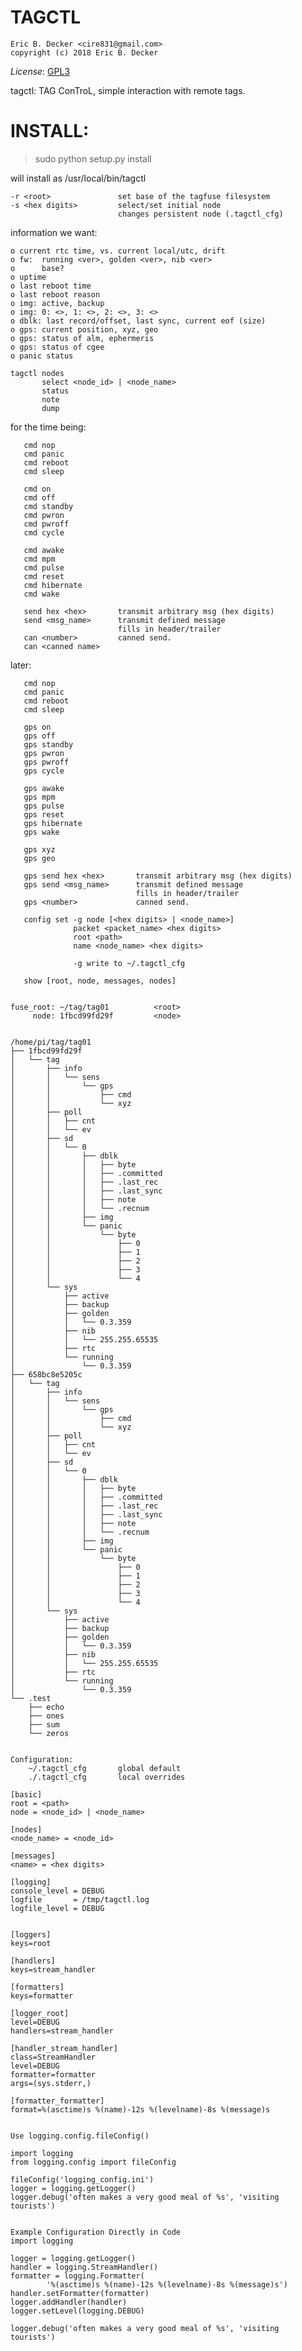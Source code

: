 TAGCTL
=======

    Eric B. Decker <cire831@gmail.com>
    copyright (c) 2018 Eric B. Decker

*License*: [GPL3](https://opensource.org/licenses/GPL-3.0)

tagctl: TAG ConTroL, simple interaction with remote tags.

INSTALL:
========

> sudo python setup.py install


will install as /usr/local/bin/tagctl


    -r <root>               set base of the tagfuse filesystem
    -s <hex digits>         select/set initial node
                            changes persistent node (.tagctl_cfg)


information we want:

    o current rtc time, vs. current local/utc, drift
    o fw:  running <ver>, golden <ver>, nib <ver>
    o      base?
    o uptime
    o last reboot time
    o last reboot reason
    o img: active, backup
    o img: 0: <>, 1: <>, 2: <>, 3: <>
    o dblk: last record/offset, last sync, current eof (size)
    o gps: current position, xyz, geo
    o gps: status of alm, ephermeris
    o gps: status of cgee
    o panic status

    tagctl nodes
           select <node_id> | <node_name>
           status
           note
           dump

   for the time being:

       cmd nop
       cmd panic
       cmd reboot
       cmd sleep

       cmd on
       cmd off
       cmd standby
       cmd pwron
       cmd pwroff
       cmd cycle

       cmd awake
       cmd mpm
       cmd pulse
       cmd reset
       cmd hibernate
       cmd wake

       send hex <hex>       transmit arbitrary msg (hex digits)
       send <msg_name>      transmit defined message
                            fills in header/trailer
       can <number>         canned send.
       can <canned name>


   later:

       cmd nop
       cmd panic
       cmd reboot
       cmd sleep

       gps on
       gps off
       gps standby
       gps pwron
       gps pwroff
       gps cycle

       gps awake
       gps mpm
       gps pulse
       gps reset
       gps hibernate
       gps wake

       gps xyz
       gps geo

       gps send hex <hex>       transmit arbitrary msg (hex digits)
       gps send <msg_name>      transmit defined message
                                fills in header/trailer
       gps <number>             canned send.

       config set -g node [<hex digits> | <node_name>]
                  packet <packet_name> <hex digits>
                  root <path>
                  name <node_name> <hex digits>

                  -g write to ~/.tagctl_cfg

       show [root, node, messages, nodes]


    fuse_root: ~/tag/tag01          <root>
         node: 1fbcd99fd29f         <node>


    /home/pi/tag/tag01
    ├── 1fbcd99fd29f
    │   └── tag
    │       ├── info
    │       │   └── sens
    │       │       └── gps
    │       │           ├── cmd
    │       │           └── xyz
    │       ├── poll
    │       │   ├── cnt
    │       │   └── ev
    │       ├── sd
    │       │   └── 0
    │       │       ├── dblk
    │       │       │   ├── byte
    │       │       │   ├── .committed
    │       │       │   ├── .last_rec
    │       │       │   ├── .last_sync
    │       │       │   ├── note
    │       │       │   └── .recnum
    │       │       ├── img
    │       │       └── panic
    │       │           └── byte
    │       │               ├── 0
    │       │               ├── 1
    │       │               ├── 2
    │       │               ├── 3
    │       │               └── 4
    │       └── sys
    │           ├── active
    │           ├── backup
    │           ├── golden
    │           │   └── 0.3.359
    │           ├── nib
    │           │   └── 255.255.65535
    │           ├── rtc
    │           └── running
    │               └── 0.3.359
    ├── 658bc8e5205c
    │   └── tag
    │       ├── info
    │       │   └── sens
    │       │       └── gps
    │       │           ├── cmd
    │       │           └── xyz
    │       ├── poll
    │       │   ├── cnt
    │       │   └── ev
    │       ├── sd
    │       │   └── 0
    │       │       ├── dblk
    │       │       │   ├── byte
    │       │       │   ├── .committed
    │       │       │   ├── .last_rec
    │       │       │   ├── .last_sync
    │       │       │   ├── note
    │       │       │   └── .recnum
    │       │       ├── img
    │       │       └── panic
    │       │           └── byte
    │       │               ├── 0
    │       │               ├── 1
    │       │               ├── 2
    │       │               ├── 3
    │       │               └── 4
    │       └── sys
    │           ├── active
    │           ├── backup
    │           ├── golden
    │           │   └── 0.3.359
    │           ├── nib
    │           │   └── 255.255.65535
    │           ├── rtc
    │           └── running
    │               └── 0.3.359
    └── .test
        ├── echo
        ├── ones
        ├── sum
        └── zeros


    Configuration:
        ~/.tagctl_cfg       global default
        ./.tagctl_cfg       local overrides

    [basic]
    root = <path>
    node = <node_id> | <node_name>

    [nodes]
    <node_name> = <node_id>

    [messages]
    <name> = <hex digits>

    [logging]
    console_level = DEBUG
    logfile       = /tmp/tagctl.log
    logfile_level = DEBUG


    [loggers]
    keys=root

    [handlers]
    keys=stream_handler

    [formatters]
    keys=formatter

    [logger_root]
    level=DEBUG
    handlers=stream_handler

    [handler_stream_handler]
    class=StreamHandler
    level=DEBUG
    formatter=formatter
    args=(sys.stderr,)

    [formatter_formatter]
    format=%(asctime)s %(name)-12s %(levelname)-8s %(message)s


    Use logging.config.fileConfig()

    import logging
    from logging.config import fileConfig

    fileConfig('logging_config.ini')
    logger = logging.getLogger()
    logger.debug('often makes a very good meal of %s', 'visiting tourists')


    Example Configuration Directly in Code
    import logging

    logger = logging.getLogger()
    handler = logging.StreamHandler()
    formatter = logging.Formatter(
            '%(asctime)s %(name)-12s %(levelname)-8s %(message)s')
    handler.setFormatter(formatter)
    logger.addHandler(handler)
    logger.setLevel(logging.DEBUG)

    logger.debug('often makes a very good meal of %s', 'visiting tourists')
